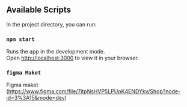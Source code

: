 ## Available Scripts

In the project directory, you can run:

### `npm start`

Runs the app in the development mode.\
Open [http://localhost:3000](http://localhost:3000) to view it in your browser.

### `figma Maket`

Figma maket (https://www.figma.com/file/7itpNsHVP5LPUpK4ENDYkv/Shop?node-id=3%3A15&mode=dev)
